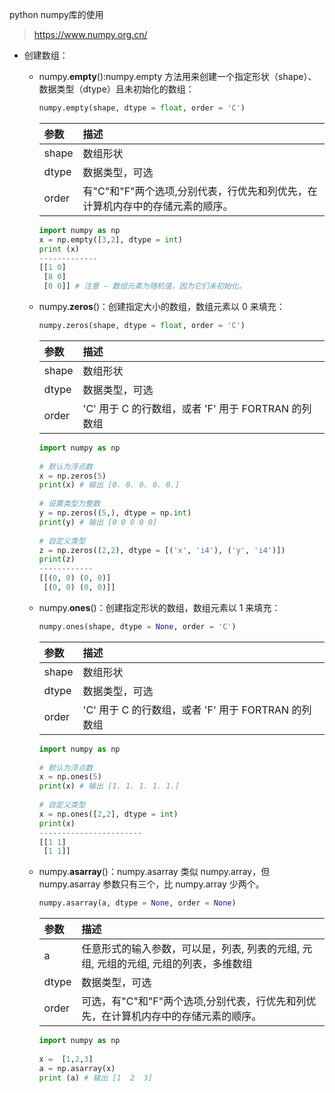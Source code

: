 python numpy库的使用

> https://www.numpy.org.cn/

- 创建数组：
  - numpy.**empty**():numpy.empty 方法用来创建一个指定形状（shape）、数据类型（dtype）且未初始化的数组：

    ```python
    numpy.empty(shape, dtype = float, order = 'C')
    ```

    | 参数  | 描述                                                         |
    | :---- | :----------------------------------------------------------- |
    | shape | 数组形状                                                     |
    | dtype | 数据类型，可选                                               |
    | order | 有"C"和"F"两个选项,分别代表，行优先和列优先，在计算机内存中的存储元素的顺序。 |

    ```python
    import numpy as np 
    x = np.empty([3,2], dtype = int)
    print (x)
    -------------
    [[1 0]
     [8 0]
     [0 0]] # 注意 − 数组元素为随机值，因为它们未初始化。
    ```
    
  - numpy.**zeros**()：创建指定大小的数组，数组元素以 0 来填充：

    ```python
    numpy.zeros(shape, dtype = float, order = 'C')
    ```

    | 参数  | 描述                                                |
    | :---- | :-------------------------------------------------- |
    | shape | 数组形状                                            |
    | dtype | 数据类型，可选                                      |
    | order | 'C' 用于 C 的行数组，或者 'F' 用于 FORTRAN 的列数组 |

    ```python
    import numpy as np
     
    # 默认为浮点数
    x = np.zeros(5) 
    print(x) # 输出 [0. 0. 0. 0. 0.]
     
    # 设置类型为整数
    y = np.zeros((5,), dtype = np.int) 
    print(y) # 输出 [0 0 0 0 0]
     
    # 自定义类型
    z = np.zeros((2,2), dtype = [('x', 'i4'), ('y', 'i4')])  
    print(z)
    ------------
    [[(0, 0) (0, 0)]
     [(0, 0) (0, 0)]]
    ```
    
  - numpy.**ones**()：创建指定形状的数组，数组元素以 1 来填充：
  
    ```python
    numpy.ones(shape, dtype = None, order = 'C')
    ```
  
    | 参数  | 描述                                                |
    | :---- | :-------------------------------------------------- |
    | shape | 数组形状                                            |
    | dtype | 数据类型，可选                                      |
    | order | 'C' 用于 C 的行数组，或者 'F' 用于 FORTRAN 的列数组 |
  
    ```python
    import numpy as np
     
    # 默认为浮点数
    x = np.ones(5) 
    print(x) # 输出 [1. 1. 1. 1. 1.]
     
    # 自定义类型
    x = np.ones([2,2], dtype = int)
    print(x)
    -----------------------
    [[1 1]
     [1 1]]
    ```
  
  - numpy.**asarray**()：numpy.asarray 类似 numpy.array，但 numpy.asarray 参数只有三个，比 numpy.array 少两个。
  
    ```python
    numpy.asarray(a, dtype = None, order = None)
    ```
  
    | 参数  | 描述                                                         |
    | :---- | :----------------------------------------------------------- |
    | a     | 任意形式的输入参数，可以是，列表, 列表的元组, 元组, 元组的元组, 元组的列表，多维数组 |
    | dtype | 数据类型，可选                                               |
    | order | 可选，有"C"和"F"两个选项,分别代表，行优先和列优先，在计算机内存中的存储元素的顺序。 |
  
    ```python
    import numpy as np 
     
    x =  [1,2,3] 
    a = np.asarray(x)  
    print (a) # 输出 [1  2  3]
    ```
  

